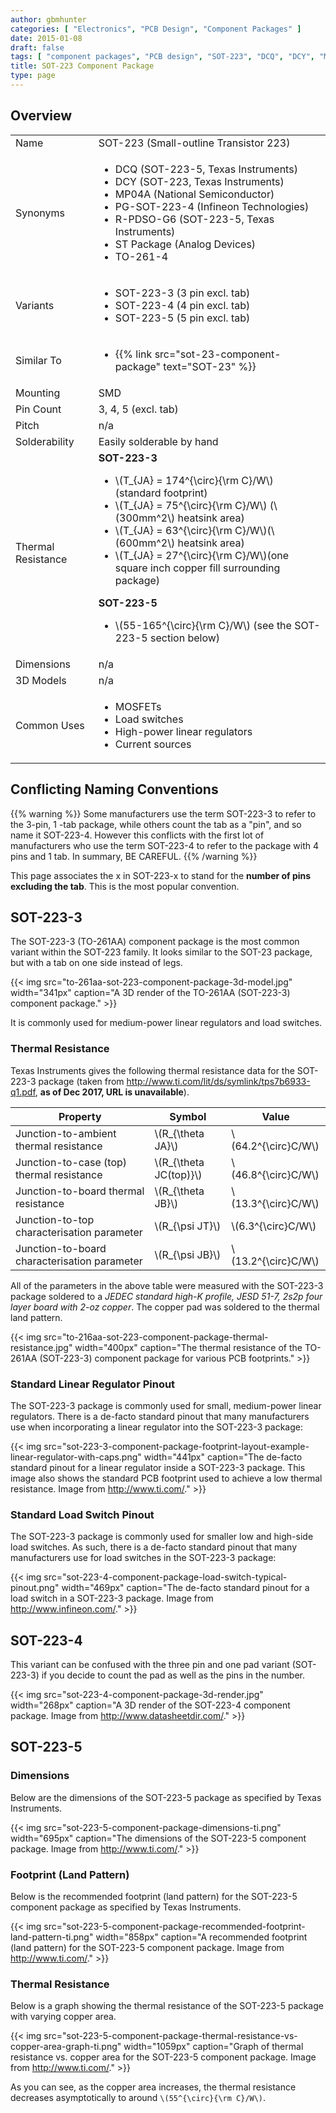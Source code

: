 ```yaml
---
author: gbmhunter
categories: [ "Electronics", "PCB Design", "Component Packages" ]
date: 2015-01-08
draft: false
tags: [ "component packages", "PCB design", "SOT-223", "DCQ", "DCY", "MP04A", "PG-SOT-223-4", "TO-261-4", "R-PDSO-G6", "footprint", "land pattern", "PCBs", "dimensions", "linear regulator" ]
title: SOT-223 Component Package
type: page
---
```


## Overview

<table>
<tbody>
<tr>
  <td>Name</td>
  <td>SOT-223 (Small-outline Transistor 223)</td>
</tr>
<tr>
  <td>Synonyms</td>
  <td>
    <ul>
      <li>DCQ (SOT-223-5, Texas Instruments)</li>
      <li>DCY (SOT-223, Texas Instruments)</li>
      <li>MP04A (National Semiconductor)</li>
      <li>PG-SOT-223-4 (Infineon Technologies)</li>
      <li>R-PDSO-G6 (SOT-223-5, Texas Instruments)</li>
      <li>ST Package (Analog Devices)</li>
      <li>TO-261-4</li>
    </ul>
  </td>
</tr>
<tr>
  <td>Variants</td>
  <td>
    <ul>
      <li>SOT-223-3 (3 pin excl. tab)</li>
      <li>SOT-223-4 (4 pin excl. tab)</li>
      <li>SOT-223-5 (5 pin excl. tab)</li>
    </ul>
  </td>
</tr>
<tr>
  <td>Similar To</td>
  <td>
    <ul>
      <li>{{% link src="sot-23-component-package" text="SOT-23" %}}</li>
    </ul>
  </td>
</tr>
<tr >

<td >Mounting
</td>

<td >SMD
</td>
</tr>
<tr >

<td >Pin Count
</td>

<td >3, 4, 5 (excl. tab)
</td>
</tr>
<tr >

<td >Pitch
</td>

<td >n/a
</td>
</tr>
<tr >
<td >Solderability</td>
<td >Easily solderable by hand</td>
</tr>
<tr >
<td >Thermal Resistance</td>
<td>
  <b>SOT-223-3</b>
  <ul>
    <li>\(T_{JA} = 174^{\circ}{\rm C}/W\) (standard footprint)</li>
    <li>\(T_{JA} = 75^{\circ}{\rm C}/W\) (\(300mm^2\) heatsink area)</li>
    <li>\(T_{JA} = 63^{\circ}{\rm C}/W\)(\(600mm^2\) heatsink area)</li>
    <li>\(T_{JA} = 27^{\circ}{\rm C}/W\)(one square inch copper fill surrounding package)</li>
  </ul>
  <b>SOT-223-5</b>
  <ul>
    <li>\(55-165^{\circ}{\rm C}/W\) (see the SOT-223-5 section below)</li>
  </ul>
</td>
</tr>
<tr>
<td>Dimensions</td>
<td>n/a</td>
</tr>
<tr>
<td>3D Models</td>
<td>n/a</td>
</tr>
<tr >

<td >Common Uses
</td>

<td >
  <ul>
    <li>MOSFETs</li>
    <li>Load switches</li>
    <li>High-power linear regulators</li>
    <li>Current sources</li>
  </ul>
</td>
</tr>
</tbody>
</table>

## Conflicting Naming Conventions

{{% warning %}}
Some manufacturers use the term SOT-223-3 to refer to the 3-pin, 1 -tab package, while others count the tab as a "pin", and so name it SOT-223-4. However this conflicts with the first lot of manufacturers who use the term SOT-223-4 to refer to the package with 4 pins and 1 tab. In summary, BE CAREFUL.
{{% /warning %}}

This page associates the x in SOT-223-x to stand for the **number of pins excluding the tab**. This is the most popular convention.

## SOT-223-3

The SOT-223-3 (TO-261AA) component package is the most common variant within the SOT-223 family. It looks similar to the SOT-23 package, but with a tab on one side instead of legs.

{{< img src="to-261aa-sot-223-component-package-3d-model.jpg" width="341px" caption="A 3D render of the TO-261AA (SOT-223-3) component package."  >}}

It is commonly used for medium-power linear regulators and load switches.

### Thermal Resistance

Texas Instruments gives the following thermal resistance data for the SOT-223-3 package (taken from http://www.ti.com/lit/ds/symlink/tps7b6933-q1.pdf, **as of Dec 2017, URL is unavailable**).

<table>
  <thead>
    <tr>
      <th>Property</th>
      <th>Symbol</th>
      <th>Value</th>
    </tr>
  </thead>
<tbody >
<tr >
<td >Junction-to-ambient thermal resistance
</td>

<td >\(R_{\theta JA}\)
</td>

<td >\(64.2^{\circ}C/W\)
</td>
</tr>
<tr >

<td >Junction-to-case (top) thermal resistance
</td>

<td >\(R_{\theta JC(top)}\)
</td>

<td >\(46.8^{\circ}C/W\)
</td>
</tr>
<tr >

<td >Junction-to-board thermal resistance
</td>

<td >\(R_{\theta JB}\)
</td>

<td >\(13.3^{\circ}C/W\)
</td>
</tr>
<tr >

<td >Junction-to-top characterisation parameter
</td>

<td >\(R_{\psi JT}\)
</td>

<td >\(6.3^{\circ}C/W\)
</td>
</tr>
<tr >

<td >Junction-to-board characterisation parameter
</td>

<td >\(R_{\psi JB}\)
</td>

<td >\(13.2^{\circ}C/W\)
</td>
</tr>
</tbody>
</table>

All of the parameters in the above table were measured with the SOT-223-3 package soldered to a _JEDEC standard high-K profile, JESD 51-7, 2s2p four layer board with 2-oz copper_. The copper pad was soldered to the thermal land pattern.

{{< img src="to-216aa-sot-223-component-package-thermal-resistance.jpg" width="400px" caption="The thermal resistance of the TO-261AA (SOT-223-3) component package for various PCB footprints."  >}}

### Standard Linear Regulator Pinout

The SOT-223-3 package is commonly used for small, medium-power linear regulators. There is a de-facto standard pinout that many manufacturers use when incorporating a linear regulator into the SOT-223-3 package:

{{< img src="sot-223-3-component-package-footprint-layout-example-linear-regulator-with-caps.png" width="441px" caption="The de-facto standard pinout for a linear regulator inside a SOT-223-3 package. This image also shows the standard PCB footprint used to achieve a low thermal resistance. Image from http://www.ti.com/."  >}}

### Standard Load Switch Pinout

The SOT-223-3 package is commonly used for smaller low and high-side load switches. As such, there is a de-facto standard pinout that many manufacturers use for load switches in the SOT-223-3 package:

{{< img src="sot-223-4-component-package-load-switch-typical-pinout.png" width="469px" caption="The de-facto standard pinout for a load switch in a SOT-223-3 package. Image from http://www.infineon.com/."  >}}

## SOT-223-4

This variant can be confused with the three pin and one pad variant (SOT-223-3) if you decide to count the pad as well as the pins in the number.

{{< img src="sot-223-4-component-package-3d-render.jpg" width="268px" caption="A 3D render of the SOT-223-4 component package. Image from http://www.datasheetdir.com/."  >}}

## SOT-223-5

### Dimensions

Below are the dimensions of the SOT-223-5 package as specified by Texas Instruments.

{{< img src="sot-223-5-component-package-dimensions-ti.png" width="695px" caption="The dimensions of the SOT-223-5 component package. Image from http://www.ti.com/."  >}}

### Footprint (Land Pattern)

Below is the recommended footprint (land pattern) for the SOT-223-5 component package as specified by Texas Instruments.

{{< img src="sot-223-5-component-package-recommended-footprint-land-pattern-ti.png" width="858px" caption="A recommended footprint (land pattern) for the SOT-223-5 component package. Image from http://www.ti.com/."  >}}

### Thermal Resistance

Below is a graph showing the thermal resistance of the SOT-223-5 package with varying copper area.

{{< img src="sot-223-5-component-package-thermal-resistance-vs-copper-area-graph-ti.png" width="1059px" caption="Graph of thermal resistance vs. copper area for the SOT-223-5 component package. Image from http://www.ti.com/."  >}}

As you can see, as the copper area increases, the thermal resistance decreases asymptotically to around `\(55^{\circ}{\rm C}/W\)`.

